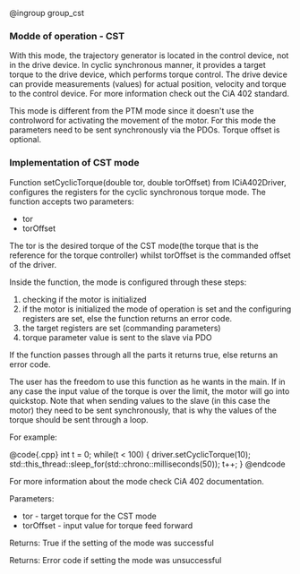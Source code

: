 @ingroup group_cst

### Modde of operation - CST

With this mode, the trajectory generator is located in the control device, not in the drive device.
In cyclic synchronous manner, it provides a target torque to the drive device, which performs torque control. The drive device can provide measurements (values) for actual position, velocity and torque to the control device. For more information check out the CiA 402 standard.

This mode is different from the PTM mode since it doesn't use the controlword for activating the movement of the motor. For this mode the parameters need to be sent synchronously via the PDOs. Torque offset is optional.

### Implementation of CST mode

Function setCyclicTorque(double tor, double torOffset) from ICiA402Driver, configures the registers for the cyclic synchronous torque mode. 
The function accepts two parameters:

* tor 
* torOffset

The tor is the desired torque of the CST mode(the torque that is the reference for the torque controller) whilst torOffset is the commanded offset of the driver.

Inside the function, the mode is configured through these steps:

1. checking if the motor is initialized
2. if the motor is initialized the mode of operation is set and the configuring registers are set, else the function returns an error code.
3. the target registers are set (commanding parameters)
4. torque parameter value is sent to the slave via PDO

If the function passes through all the parts it returns true, else returns an error code.

The user has the freedom to use this function as he wants in the main. If in any case the input value of the torque is over the limit, the motor will go into quickstop. Note that when sending values to the slave (in this case the motor) they need to be sent synchronously, that is why the values of the torque should be sent through a loop.

For example:

@code{.cpp}
int t = 0;
while(t < 100) {
    driver.setCyclicTorque(10);
    std::this_thread::sleep_for(std::chrono::milliseconds(50));
    t++;
}
@endcode

For more information about the mode check CiA 402 documentation.

Parameters:

* tor - target torque for the CST mode
* torOffset - input value for torque feed forward

Returns: True if the setting of the mode was successful

Returns: Error code if setting the mode was unsuccessful
